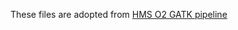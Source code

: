 These files are adopted from [HMS O2 GATK pipeline](https://wiki.rc.hms.harvard.edu/display/O2/GATK4+Mutect2+using+Singularity+Container)
